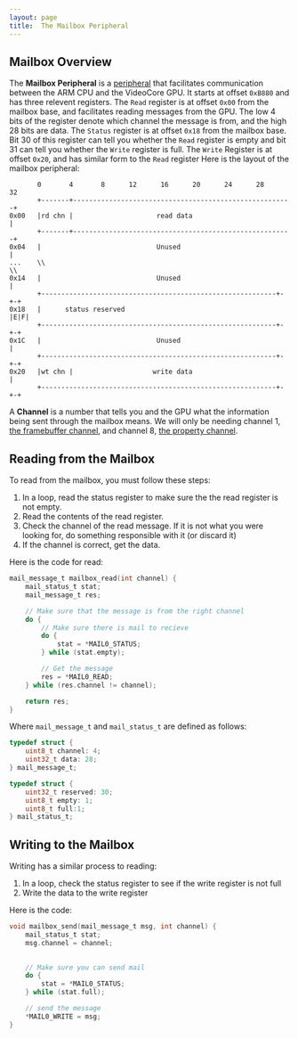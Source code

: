 ```yaml
---
layout: page
title:  The Mailbox Peripheral
---
```


## Mailbox Overview
The **Mailbox Peripheral** is a [peripheral](/extra/peripheral.html) that facilitates communication between the ARM CPU and the VideoCore GPU.  It starts at offset
`0xB880` and has three relevent registers.  The `Read` register is at offset `0x00` from the mailbox base, and facilitates reading messages from the GPU.  The low 4 bits
of the register denote which channel the message is from, and the high 28 bits are data.  The `Status` register is at offset `0x18` from the mailbox base.  Bit 30 of this
register can tell you whether the `Read` register is empty and bit 31 can tell you whether the `Write` register is full.  The `Write` Register is at offset `0x20`, and has
similar form to the `Read` register
Here is the layout of the mailbox peripheral:
```
       0       4       8      12      16      20      24      28      32
       +-------+-------------------------------------------------------+
0x00   |rd chn |                     read data                         |
       +-------+-------------------------------------------------------+
0x04   |                             Unused                            |
...    \\                                                             \\
0x14   |                             Unused                            |
       +-----------------------------------------------------------+-+-+
0x18   |      status reserved                                      |E|F|
       +-----------------------------------------------------------+-+-+
0x1C   |                             Unused                            |
       +-----------------------------------------------------------+-+-+
0x20   |wt chn |                    write data                         |
       +-----------------------------------------------------------+-+-+

```

A **Channel** is a number that tells you and the GPU what the information being sent through the mailbox means.  We will only be needing channel 1, [the framebuffer
channel](/extra/fb-channel.html), and channel 8, [the property channel](/extra/prop-channel.html).

## Reading from the Mailbox
To read from the mailbox, you must follow these steps:
1. In a loop, read the status register to make sure the the read register is not empty. 
2. Read the contents of the read register.
3. Check the channel of the read message.  If it is not what you were looking for, do something responsible with it (or discard it)
4. If the channel is correct, get the data.

Here is the code for read:
``` c
mail_message_t mailbox_read(int channel) {
    mail_status_t stat;
    mail_message_t res;

    // Make sure that the message is from the right channel
    do {
        // Make sure there is mail to recieve
        do {
            stat = *MAIL0_STATUS;
        } while (stat.empty);

        // Get the message
        res = *MAIL0_READ;
    } while (res.channel != channel);

    return res;
}
```
Where `mail_message_t` and `mail_status_t` are defined as follows:
``` c
typedef struct {
    uint8_t channel: 4;
    uint32_t data: 28;
} mail_message_t;

typedef struct {
    uint32_t reserved: 30;
    uint8_t empty: 1;
    uint8_t full:1;
} mail_status_t;
```

## Writing to the Mailbox
Writing has a similar process to reading:
1. In a loop, check the status register to see if the write register is not full
2. Write the data to the write register

Here is the code:
``` c
void mailbox_send(mail_message_t msg, int channel) {
    mail_status_t stat;
    msg.channel = channel;
    

    // Make sure you can send mail
    do {
        stat = *MAIL0_STATUS;
    } while (stat.full);

    // send the message
    *MAIL0_WRITE = msg;
}
```

